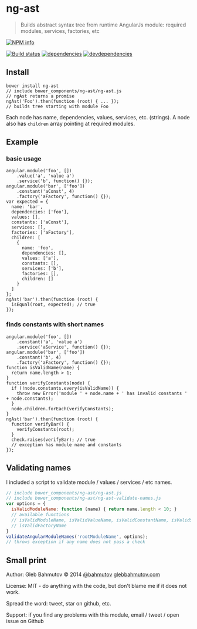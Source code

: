 # ng-ast

> Builds abstract syntax tree from runtime AngularJs module: required modules, services, factories, etc

[![NPM info][nodei.co]](https://npmjs.org/package/ng-ast)

[![Build status][ci-image]][ci-url]
[![dependencies][dependencies-image]][dependencies-url]
[![devdependencies][ng-ast-devdependencies-image] ][ng-ast-devdependencies-url]

## Install

    bower install ng-ast
    // include bower_components/ng-ast/ng-ast.js
    // ngAst returns a promise
    ngAst('Foo').then(function (root) { ... });
    // builds tree starting with module Foo

Each node has name, dependencies, values, services, etc. (strings).
A node also has `children` array pointing at required modules.

## Example

### basic usage

    angular.module('foo', [])
        .value('a', 'value a')
        .service('b', function() {});
    angular.module('bar', ['foo'])
        .constant('aConst', 4)
        .factory('aFactory', function() {});
    var expected = {
      name: 'bar',
      dependencies: ['foo'],
      values: [],
      constants: ['aConst'],
      services: [],
      factories: ['aFactory'],
      children: [
        {
          name: 'foo',
          dependencies: [],
          values: ['a'],
          constants: [],
          services: ['b'],
          factories: [],
          children: []
        }
      ]
    };
    ngAst('bar').then(function (root) {
      isEqual(root, expected); // true
    });

### finds constants with short names

    angular.module('foo', [])
        .constant('a', 'value a')
        .service('aService', function() {});
    angular.module('bar', ['foo'])
        .constant('b', 4)
        .factory('aFactory', function() {});
    function isValidName(name) {
      return name.length > 1;
    }
    function verifyConstants(node) {
      if (!node.constants.every(isValidName)) {
        throw new Error('module ' + node.name + ' has invalid constants ' + node.constants);
      }
      node.children.forEach(verifyConstants);
    }
    ngAst('bar').then(function (root) {
      function verifyBar() {
        verifyConstants(root);
      }
      check.raises(verifyBar); // true
      // exception has module name and constants
    });

## Validating names

I included a script to validate module / values / services / etc names.

```js
// include bower_components/ng-ast/ng-ast.js
// include bower_components/ng-ast/ng-ast-validate-names.js
var options = {
  isValidModuleName: function (name) { return name.length < 10; }
  // available functions
  // isValidModuleName, isValidValueName, isValidConstantName, isValidServiceName
  // isValidFactoryName
}
validateAngularModuleNames('rootModuleName', options);
// throws exception if any name does not pass a check
```

## Small print

Author: Gleb Bahmutov &copy; 2014
[@bahmutov](https://twitter.com/bahmutov) [glebbahmutov.com](http://glebbahmutov.com)

License: MIT - do anything with the code, but don't blame me if it does not work.

Spread the word: tweet, star on github, etc.

Support: if you find any problems with this module, email / tweet / open issue on Github

[ci-image]: https://travis-ci.org/bahmutov/ng-ast.png?branch=master
[ci-url]: https://travis-ci.org/bahmutov/ng-ast
[nodei.co]: https://nodei.co/npm/ng-ast.png?downloads=true
[dependencies-image]: https://david-dm.org/bahmutov/ng-ast.png
[dependencies-url]: https://david-dm.org/bahmutov/ng-ast
[ng-ast-devdependencies-image]: https://david-dm.org/bahmutov/ng-ast/dev-status.png
[ng-ast-devdependencies-url]: https://david-dm.org/bahmutov/ng-ast#info=devDependencies
